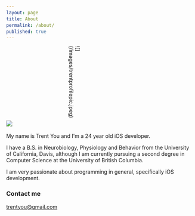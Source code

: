 ```yaml
---
layout: page
title: About
permalink: /about/
published: true
---
```



<div style="text-align:left; height:200px; width:200px; ms-transform: rotate(90deg); -webkit-transform: rotate(90deg); transform: rotate(90deg); border-radius:25px" markdown="1"> 
![](/images/trentprofilepic.jpeg)
</div>

<img src="trentprofilepic.jpeg" style="200px; 200px">

My name is Trent You and I'm a 24 year old iOS developer.

I have a B.S. in Neurobiology, Physiology and Behavior from the University of California, Davis, although I am currently pursuing a second degree in Computer Science at the University of British Columbia. 

I am very passionate about programming in general, specifically iOS development. 


### Contact me

[trentyou@gmail.com](mailto:trentyou@gmail.com)
